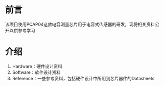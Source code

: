 # 前言
该项目使用PCAP04这款电容测量芯片用于电容式传感器的研发，现将相关资料公开以供参考学习

# 介绍

1. Hardware：硬件设计资料
2. Software：软件设计资料
3. Reference：一些参考资料，包括硬件设计中所用到芯片器件的Datasheets
